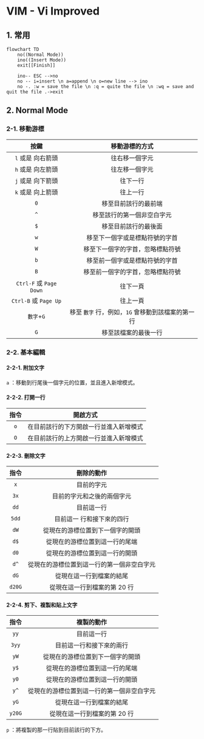 # VIM - Vi Improved



## 1. 常用

```mermaid
flowchart TD
	no((Normal Mode))
	ino((Insert Mode))
	exit[[Finish]]
	
	ino-- ESC -->no
	no -- i=insert \n a=append \n o=new line --> ino
	no -. :w = save the file \n :q = quite the file \n :wq = save and quit the file .->exit
```

## 2. Normal Mode

### 2-1. 移動游標

|          按鍵           |                  移動游標的方式                   |
| :---------------------: | :-----------------------------------------------: |
|    `l` 或是 向右箭頭    |                  往右移一個字元                   |
|    `h` 或是 向左箭頭    |                  往左移一個字元                   |
|    `j` 或是 向下箭頭    |                     往下一行                      |
|    `k` 或是 向上箭頭    |                     往上一行                      |
|           `0`           |               移至目前該行的最前端                |
|           `^`           |            移至該行的第一個非空白字元             |
|           `$`           |               移至目前該行的最後面                |
|           `w`           |          移至下一個字或是標點符號的字首           |
|           `W`           |         移至下一個字的字首，忽略標點符號          |
|           `b`           |          移至前一個字或是標點符號的字首           |
|           `B`           |         移至前一個字的字首，忽略標點符號          |
| `Ctrl-F` 或 `Page Down` |                     往下一頁                      |
|  `Ctrl-B` 或 `Page Up`  |                     往上一頁                      |
|       `數字`+`G`        | 移至 `數字` 行，例如，`1G` 會移動到該檔案的第一行 |
|           `G`           |               移至該檔案的最後一行                |

### 2-2. 基本編輯

#### 2-2-1. 附加文字

`a` ：移動到行尾後一個字元的位置，並且進入新增模式。

#### 2-2-2. 打開一行

| 指令 |                開啟方式                |
| :--: | :------------------------------------: |
| `o`  | 在目前該行的下方開啟一行並進入新增模式 |
| `O`  | 在目前該行的上方開啟一行並進入新增模式 |

#### 2-2-3. 刪除文字

|  指令  |                 刪除的動作                 |
| :----: | :----------------------------------------: |
|  `x`   |                 目前的字元                 |
|  `3x`  |         目前的字元和之後的兩個字元         |
|  `dd`  |                 目前這一行                 |
| `5dd`  |         目前這一 行和接下來的四行          |
|  `dW`  |      從現在的游標位置到下一個字的開頭      |
|  `d$`  |       從現在的游標位置到這一行的尾端       |
|  `d0`  |       從現在的游標位置到這一行的開頭       |
|  `d^`  | 從現在的游標位置到這一行的第一個非空白字元 |
|  `dG`  |          從現在這一行到檔案的結尾          |
| `d20G` |        從現在這一行到檔案的第 20 行        |

#### 2-2-4. 剪下、複製和貼上文字

|  指令  |                 複製的動作                 |
| :----: | :----------------------------------------: |
|  `yy`  |                 目前這一行                 |
| `3yy`  |          目前這一行和接下來的兩行          |
|  `yW`  |      從現在的游標位置到下一個字的開頭      |
|  `y$`  |       從現在的游標位置到這一行的尾端       |
|  `y0`  |       從現在的游標位置到這一行的開頭       |
|  `y^`  | 從現在的游標位置到這一行的第一個非空白字元 |
|  `yG`  |          從現在這一行到檔案的結尾          |
| `y20G` |        從現在這一行到檔案的第 20 行        |

`p` ：將複製的那一行貼到目前該行的下方。
